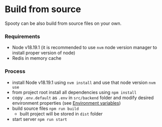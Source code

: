 # Build from source

Spooty can be also build from source files on your own. 

### Requirements
- Node v18.19.1 (it is recommended to use `nvm` node version manager to install proper version of node)
- Redis in memory cache 

### Process
- install Node v18.19.1 using `nvm install` and use that node version `nvm use`
- from project root install all dependencies using `npm install`
- copy `.env.default` as `.env` in `src/backend` folder and modify desired environment properties (see [Environment variables](variables.md))
- build source files `npm run build`
  - built project will be stored in `dist` folder 
- start server `npm run start`